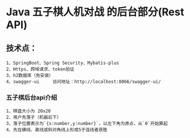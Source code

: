 # Java 五子棋人机对战 的后台部分(Rest API)
## 技术点：
    1、SpringBoot、Spring Security、Mybatis-plus
    2、Https、跨域请求、token验证
    3、h2数据库（免安装）
    4、swagger-ui     访问地址：http://localhost:8066/swagger-ui/

### 五子棋后台api介绍
    1、棋盘大小为 20x20
    2、用户先落子（机器后下）
    3、落子位置表示为`{x:number,y:number}`，以左下角为原点，从`0`开始算起
    4、先在横线、直线或斜对角线上形成5子连线者获胜

